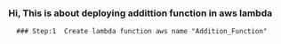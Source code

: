 ### Hi, This is about deploying addittion function in aws lambda
      ### Step:1  Create lambda function aws name "Addition_Function"
